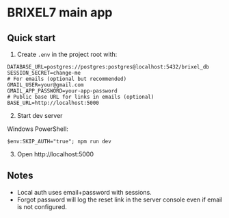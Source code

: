 # BRIXEL7 main app

## Quick start

1. Create `.env` in the project root with:

```
DATABASE_URL=postgres://postgres:postgres@localhost:5432/brixel_db
SESSION_SECRET=change-me
# For emails (optional but recommended)
GMAIL_USER=your@gmail.com
GMAIL_APP_PASSWORD=your-app-password
# Public base URL for links in emails (optional)
BASE_URL=http://localhost:5000
```

2. Start dev server

Windows PowerShell:

```
$env:SKIP_AUTH="true"; npm run dev
```

3. Open http://localhost:5000

## Notes

- Local auth uses email+password with sessions.
- Forgot password will log the reset link in the server console even if email is not configured.

